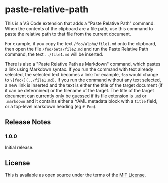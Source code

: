 # paste-relative-path

This is a VS Code extension that adds a "Paste Relative Path" command.
When the contents of the clipboard are a file path, use this command to paste the relative path to that file from the current document.

For example, if you copy the text `/foo/alpha/file1.md` onto the clipboard, then open the file `/foo/beta/file2.md` and run the Paste Relative Path command, the text `../file1.md` will be inserted.

There is also a "Paste Relative Path as Markdown" command, which pastes a link using Markdown syntax.
If you run the command with text already selected, the selected text becomes a link: for example, `foo` would change to `\[foo\](../file1.md)`.
If you run the command without any text selected, a new link is inserted and the text is either the title of the target document (if it can be determined) or the filename of the target.
The title of the target document can currently only be guessed if its file extension is `.md` or `.markdown` and it contains either a YAML metadata block with a `title` field, or a top-level markdown heading (eg `# Foo`).

## Release Notes

### 1.0.0

Initial release.

## License

This is available as open source under the terms of the [MIT License](https://opensource.org/licenses/MIT).
